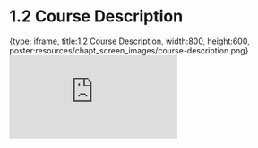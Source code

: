 # 1.2 Course Description
 
{type: iframe, title:1.2 Course Description, width:800, height:600, poster:resources/chapt_screen_images/course-description.png}
![](https://mccoy-lab.github.io/hgv_modules/no_toc/course-description.html)
 

 
